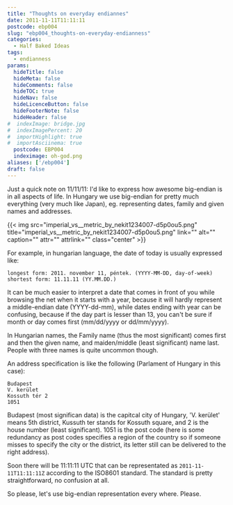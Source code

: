 ```yaml
---
title: "Thoughts on everyday endiannes"
date: 2011-11-11T11:11:11
postcode: ebp004
slug: "ebp004_thoughts-on-everyday-endianness"
categories:
  - Half Baked Ideas
tags: 
  - endianness
params:
  hideTitle: false
  hideMeta: false
  hideComments: false
  hideTOC: true
  hideNav: false
  hideLicenceButton: false
  hideFooterNote: false
  hideHeader: false
#  indexImage: bridge.jpg
#  indexImagePercent: 20
#  importHighlight: true
#  importAsciinema: true
  postcode: EBP004
  indeximage: oh-god.png
aliases: ['/ebp004']
draft: false
---
```


Just a quick note on 11/11/11: I'd like to express how awesome big-endian is in all aspects of life. In Hungary we use big-endian for pretty much everything (very much like Japan), eg. representing dates, family and given names and addresses.

<!--more-->

{{< img src="imperial_vs__metric_by_nekit1234007-d5p0ou5.png" title="imperial_vs__metric_by_nekit1234007-d5p0ou5.png" link="" alt="" caption="" attr="" attrlink="" class="center" >}}

For example, in hungarian language, the date of today is usually expressed like:

	longest form: 2011. november 11, péntek. (YYYY-MM-DD, day-of-week)
	shortest form: 11.11.11 (YY.MM.DD.)

It can be much easier to interpret a date that comes in front of you while browsing the net when it starts with a year, because it will hardly represent a middle-endian date (YYYY-dd-mm), while dates ending with year can be confusing, because if the day part is lesser than 13, you can't be sure if month or day comes first (mm/dd/yyyy or dd/mm/yyyy).

In Hungarian names, the Family name (thus the most significant) comes first and then the given name, and maiden/middle (least significant) name last. People with three names is quite uncommon though.

An address specification is like the following (Parlament of Hungary in this case):

	Budapest
	V. kerület
	Kossuth tér 2
	1051

Budapest (most significan data) is the capitcal city of Hungary, 'V. kerület' means 5th district, Kussuth ter stands for Kossuth square, and 2 is the house number (least significant). 1051 is the post code (here is some redundancy as post codes specifies a region of the country so if someone misses to specify the city or the district, its letter still can be delivered to the right address).

Soon there will be 11:11:11 UTC that can be representated as `2011-11-11T11:11:11Z` according to the ISO8601 standard. The standard is pretty straightforward, no confusion at all.

So please, let's use big-endian representation every where. Please.

